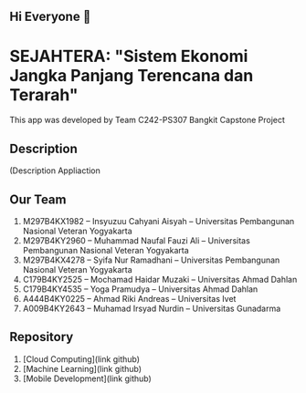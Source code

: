 ## Hi Everyone 👋

# SEJAHTERA: "Sistem Ekonomi Jangka Panjang Terencana dan Terarah"

This app was developed by Team C242-PS307 Bangkit Capstone Project

## Description

(Description Appliaction

## Our Team

1. M297B4KX1982 – Insyuzuu Cahyani Aisyah – Universitas Pembangunan Nasional Veteran Yogyakarta
2. M297B4KY2960 – Muhammad Naufal Fauzi Ali – Universitas Pembangunan Nasional Veteran Yogyakarta
3. M297B4KX4278 – Syifa Nur Ramadhani – Universitas Pembangunan Nasional Veteran Yogyakarta
4. C179B4KY2525 – Mochamad Haidar Muzaki – Universitas Ahmad Dahlan
5. C179B4KY4535 – Yoga Pramudya – Universitas Ahmad Dahlan
6. A444B4KY0225 – Ahmad Riki Andreas – Universitas Ivet
7. A009B4KY2643 – Muhamad Irsyad Nurdin – Universitas Gunadarma

## Repository

1. [Cloud Computing](link github)
2. [Machine Learning](link github)
3. [Mobile Development](link github)
